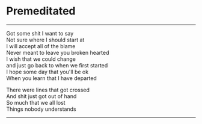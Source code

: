 # Premeditated

---

Got some shit I want to say  
Not sure where I should start at  
I will accept all of the blame  
Never meant to leave you broken hearted  
I wish that we could change  
and just go back to when we first started  
I hope some day that you'll be ok  
When you learn that I have departed

There were lines that got crossed  
And shit just got out of hand  
So much that we all lost  
Things nobody understands  

---
